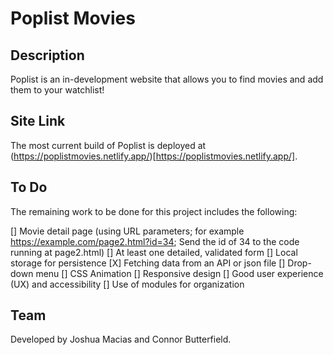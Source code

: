 # Poplist Movies

## Description

Poplist is an in-development website that allows you to find movies and add them to your watchlist!

## Site Link

The most current build of Poplist is deployed at (https://poplistmovies.netlify.app/)[https://poplistmovies.netlify.app/].

## To Do

The remaining work to be done for this project includes the following:

[] Movie detail page (using URL parameters; for example https://example.com/page2.html?id=34; Send the id of 34 to the code running at page2.html)
[] At least one detailed, validated form
[] Local storage for persistence
[X] Fetching data from an API or json file
[] Drop-down menu
[] CSS Animation
[] Responsive design
[] Good user experience (UX) and accessibility
[] Use of modules for organization

## Team

Developed by Joshua Macias and Connor Butterfield.
